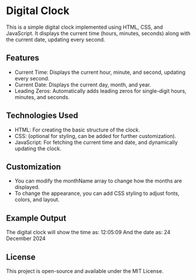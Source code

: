 # Digital Clock
This is a simple digital clock implemented using HTML, CSS, and JavaScript. It displays the current time (hours, minutes, seconds) along with the current date, updating every second.

## Features
- Current Time: Displays the current hour, minute, and second, updating every second.
- Current Date: Displays the current day, month, and year.
- Leading Zeros: Automatically adds leading zeros for single-digit hours, minutes, and seconds.

## Technologies Used
- HTML: For creating the basic structure of the clock.
- CSS: (optional for styling, can be added for further customization).
- JavaScript: For fetching the current time and date, and dynamically updating the clock.

## Customization
- You can modify the monthName array to change how the months are displayed.
- To change the appearance, you can add CSS styling to adjust fonts, colors, and layout.

## Example Output
The digital clock will show the time as:
12:05:09
And the date as:
24 December 2024

## License
This project is open-source and available under the MIT License.
